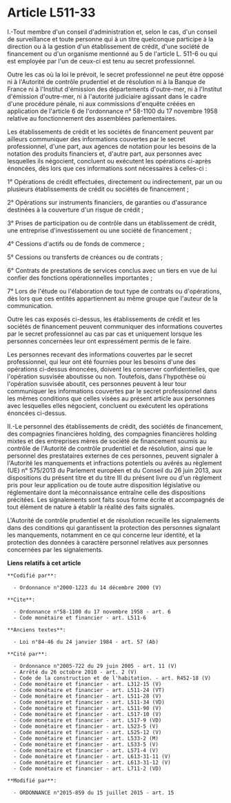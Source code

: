 # Article L511-33

I.-Tout membre d'un conseil d'administration et, selon le cas, d'un conseil de surveillance et toute personne qui à un titre
quelconque participe à la direction ou à la gestion d'un établissement de crédit, d'une société de financement ou d'un
organisme mentionné au 5 de l'article L. 511-6 ou qui est employée par l'un de ceux-ci est tenu au secret professionnel. 

Outre les cas où la loi le prévoit, le secret professionnel ne peut être opposé ni à l'Autorité de contrôle prudentiel et de
résolution ni à la  Banque de France ni à l'Institut d'émission des départements d'outre-mer, ni à l'Institut d'émission
d'outre-mer, ni à l'autorité judiciaire agissant dans le cadre d'une procédure pénale, ni aux commissions d'enquête créées en
application de l'article 6 de l'ordonnance n° 58-1100 du 17 novembre 1958 relative au fonctionnement des assemblées
parlementaires. 

Les établissements de crédit et les sociétés de financement peuvent par ailleurs communiquer des informations couvertes par
le secret professionnel, d'une part, aux agences de notation pour les besoins de la notation des produits financiers et,
d'autre part, aux personnes avec lesquelles ils négocient, concluent ou exécutent les opérations ci-après énoncées, dès lors
que ces informations sont nécessaires à celles-ci : 

1° Opérations de crédit effectuées, directement ou indirectement, par un ou plusieurs établissements de crédit ou sociétés de
financement ; 

2° Opérations sur instruments financiers, de garanties ou d'assurance destinées à la couverture d'un risque de crédit ; 

3° Prises de participation ou de contrôle dans un établissement de crédit, une entreprise d'investissement ou une société de
financement ; 

4° Cessions d'actifs ou de fonds de commerce ; 

5° Cessions ou transferts de créances ou de contrats ; 

6° Contrats de prestations de services conclus avec un tiers en vue de lui confier des fonctions opérationnelles
importantes ; 

7° Lors de l'étude ou l'élaboration de tout type de contrats ou d'opérations, dès lors que ces entités appartiennent au même
groupe que l'auteur de la communication. 

Outre les cas exposés ci-dessus, les établissements de crédit et les sociétés de financement peuvent communiquer des
informations couvertes par le secret professionnel au cas par cas et uniquement lorsque les personnes concernées leur ont
expressément permis de le faire. 

Les personnes recevant des informations couvertes par le secret professionnel, qui leur ont été fournies pour les besoins
d'une des opérations ci-dessus énoncées, doivent les conserver confidentielles, que l'opération susvisée aboutisse ou non.
Toutefois, dans l'hypothèse où l'opération susvisée aboutit, ces personnes peuvent à leur tour communiquer les informations
couvertes par le secret professionnel dans les mêmes conditions que celles visées au présent article aux personnes avec
lesquelles elles négocient, concluent ou exécutent les opérations énoncées ci-dessus. 

II.-Le personnel des établissements de crédit, des sociétés de financement, des compagnies financières holding, des
compagnies financières holding mixtes et des entreprises mères de société de financement soumis au contrôle de l'Autorité de
contrôle prudentiel et de résolution, ainsi que le personnel des prestataires externes de ces personnes, peuvent signaler à
l'Autorité les manquements et infractions potentiels ou avérés au règlement (UE) n° 575/2013 du Parlement européen et du
Conseil du 26 juin 2013, aux dispositions du présent titre et du titre III du présent livre ou d'un règlement pris pour leur
application ou de toute autre disposition législative ou réglementaire dont la méconnaissance entraîne celle des dispositions
précitées. Les signalements sont faits sous forme écrite et accompagnés de tout élément de nature à établir la réalité des
faits signalés. 

L'Autorité de contrôle prudentiel et de résolution recueille les signalements dans des conditions qui garantissent la
protection des personnes signalant les manquements, notamment en ce qui concerne leur identité, et la protection des données
à caractère personnel relatives aux personnes concernées par les signalements.

**Liens relatifs à cet article**

	**Codifié par**:

	  - Ordonnance n°2000-1223 du 14 décembre 2000 (V)

	**Cite**:

	  - Ordonnance n°58-1100 du 17 novembre 1958 - art. 6
	  - Code monétaire et financier - art. L511-6

	**Anciens textes**:

	  - Loi n°84-46 du 24 janvier 1984 - art. 57 (Ab)

	**Cité par**:

	  - Ordonnance n°2005-722 du 29 juin 2005 - art. 11 (V)
	  - Arrêté du 26 octobre 2010 - art. 2 (V)
	  - Code de la construction et de l'habitation. - art. R452-18 (V)
	  - Code monétaire et financier - art. L312-15 (V)
	  - Code monétaire et financier - art. L511-24 (VT)
	  - Code monétaire et financier - art. L511-28 (V)
	  - Code monétaire et financier - art. L511-34 (VD)
	  - Code monétaire et financier - art. L511-90 (V)
	  - Code monétaire et financier - art. L517-10 (V)
	  - Code monétaire et financier - art. L517-9 (VD)
	  - Code monétaire et financier - art. L523-5 (V)
	  - Code monétaire et financier - art. L525-12 (V)
	  - Code monétaire et financier - art. L533-2 (M)
	  - Code monétaire et financier - art. L533-5 (V)
	  - Code monétaire et financier - art. L571-4 (V)
	  - Code monétaire et financier - art. L613-31-11 (V)
	  - Code monétaire et financier - art. L613-31-12 (V)
	  - Code monétaire et financier - art. L711-2 (VD)

	**Modifié par**:

	  - ORDONNANCE n°2015-859 du 15 juillet 2015 - art. 15
